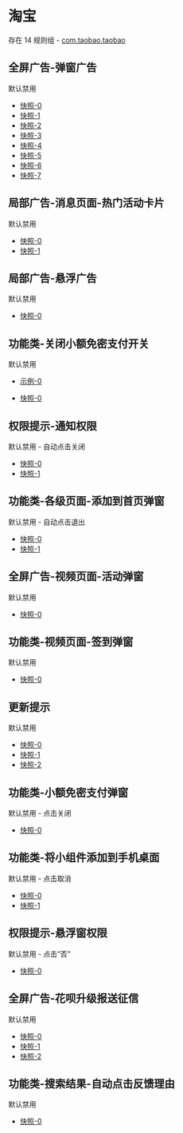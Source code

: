# 淘宝

存在 14 规则组 - [com.taobao.taobao](/src/apps/com.taobao.taobao.ts)

## 全屏广告-弹窗广告

默认禁用

- [快照-0](https://i.gkd.li/i/12642792)
- [快照-1](https://i.gkd.li/i/13180826)
- [快照-2](https://i.gkd.li/i/12648734)
- [快照-3](https://i.gkd.li/i/12648746)
- [快照-4](https://i.gkd.li/i/13198239)
- [快照-5](https://i.gkd.li/i/13198052)
- [快照-6](https://i.gkd.li/i/13249418)
- [快照-7](https://i.gkd.li/i/14905372)

## 局部广告-消息页面-热门活动卡片

默认禁用

- [快照-0](https://i.gkd.li/i/12642795)
- [快照-1](https://i.gkd.li/i/13197877)

## 局部广告-悬浮广告

默认禁用

- [快照-0](https://i.gkd.li/i/13521702)

## 功能类-关闭小额免密支付开关

默认禁用

- [示例-0](https://m.gkd.li/101449500/a9e21a7d-ab16-4ba4-b678-9fe8dcbb6c72)

- [快照-0](https://i.gkd.li/i/14471660)

## 权限提示-通知权限

默认禁用 - 自动点击关闭

- [快照-0](https://i.gkd.li/i/13446901)
- [快照-1](https://i.gkd.li/i/13455424)

## 功能类-各级页面-添加到首页弹窗

默认禁用 - 自动点击退出

- [快照-0](https://i.gkd.li/i/13197553)
- [快照-1](https://i.gkd.li/i/13197546)

## 全屏广告-视频页面-活动弹窗

默认禁用

- [快照-0](https://i.gkd.li/i/12642813)

## 功能类-视频页面-签到弹窗

默认禁用

- [快照-0](https://i.gkd.li/i/12642798)

## 更新提示

默认禁用

- [快照-0](https://i.gkd.li/i/13336760)
- [快照-1](https://i.gkd.li/i/13695520)
- [快照-2](https://i.gkd.li/i/14899863)

## 功能类-小额免密支付弹窗

默认禁用 - 点击关闭

- [快照-0](https://i.gkd.li/i/13438414)

## 功能类-将小组件添加到手机桌面

默认禁用 - 点击取消

- [快照-0](https://i.gkd.li/i/13598578)
- [快照-1](https://i.gkd.li/i/13853510)

## 权限提示-悬浮窗权限

默认禁用 - 点击“否”

- [快照-0](https://i.gkd.li/i/13588165)

## 全屏广告-花呗升级报送征信

默认禁用

- [快照-0](https://i.gkd.li/i/13628020)
- [快照-1](https://i.gkd.li/i/13691864)
- [快照-2](https://i.gkd.li/i/13898735)

## 功能类-搜索结果-自动点击反馈理由

默认禁用

- [快照-0](https://i.gkd.li/i/14142196)
